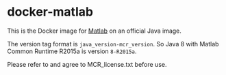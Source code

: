 # docker-matlab

This is the Docker image for [Matlab](https://uk.mathworks.com/products/matlab.html) on an official Java image.

The version tag format is `java_version-mcr_version`. So Java 8 with Matlab Common Runtime R2015a is version `8-R2015a`.

Please refer to and agree to MCR_license.txt before use.

